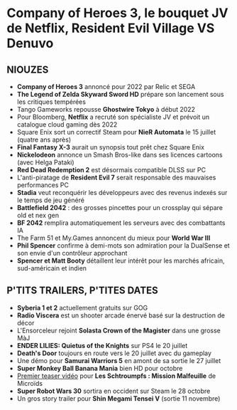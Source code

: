 # Company of Heroes 3, le bouquet JV de Netflix, Resident Evil Village VS Denuvo

## NIOUZES

- **Company of Heroes 3** annoncé pour 2022 par Relic et SEGA
- **The Legend of Zelda Skyward Sword HD** prépare son lancement sous les critiques tempérées
- Tango Gameworks repousse **Ghostwire Tokyo** à début 2022
- Pour Bloomberg, **Netflix** a recruté son spécialiste JV et prévoit un catalogue cloud gaming dès 2022
- Square Enix sort un correctif Steam pour **NieR Automata** le 15 juillet (quatre ans après)
- **Final Fantasy X-3** aurait un synopsis tout prêt chez Square Enix
- **Nickelodeon** annonce un Smash Bros-like dans ses licences cartoons (avec Helga Pataki)
- **Red Dead Redemption 2** est désormais compatible DLSS sur PC
- L'anti-piratage de **Resident Evil 7** serait responsable des mauvaises performances PC
- **Stadia** veut reconquérir les développeurs avec des revenus indexés sur le temps de jeu généré
- **Battlefield 2042** : des grosses pincettes pour un crossplay qui sépare old et nex gen
- **BF 2042** remplira automatiquement les serveurs avec des combattants IA
- The Farm 51 et My.Games annoncent du mieux pour **World War III**
- **Phil Spencer** confirme à demi-mots son admiration pour la DualSense et son envie d'un contrôleur approchant
- **Spencer et Matt Booty** détaillent leur intérêt pour les marchés africain, sud-américain et indien

## P'TITS TRAILERS, P'TITES DATES

- **Syberia 1 et 2** actuellement gratuits sur GOG
- **Radio Viscera** est un shooter arcade énervé basé sur la destruction de décor
- L'Ensorceleur rejoint **Solasta Crown of the Magister** dans une grosse MàJ
- **ENDER LILIES: Quietus of the Knights** sur PS4 le 20 juillet
- **Death's Door** toujours en route vers le 20 juillet avec du gameplay
- Une démo pour **Samurai Warriors 5** en amont de sa sortie le 27 juillet
- **Super Monkey Ball Banana Mania** bien HD pour octobre
- [Premier teaser vidéo](https://www.youtube.com/watch?v=5nnqD9MWX4I) pour **Les Schtroumpfs : Mission Malfeuille** de Microïds
- **Super Robot Wars 30** sortira en occident sur Steam le 28 octobre
- Un gros story trailer pour **Shin Megami Tensei V** (sortie 11 novembre)
